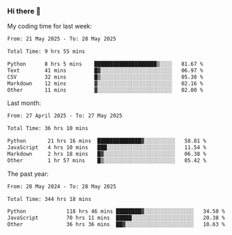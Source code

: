 ### Hi there 👋

My coding time for last week:

<!--START_SECTION:week-->

```txt
From: 21 May 2025 - To: 28 May 2025

Total Time: 9 hrs 55 mins

Python      8 hrs 5 mins    ████████████████████▒░░░░   81.67 %
Text        41 mins         █▓░░░░░░░░░░░░░░░░░░░░░░░   06.97 %
CSV         32 mins         █▒░░░░░░░░░░░░░░░░░░░░░░░   05.38 %
Markdown    12 mins         ▓░░░░░░░░░░░░░░░░░░░░░░░░   02.16 %
Other       11 mins         ▓░░░░░░░░░░░░░░░░░░░░░░░░   02.00 %
```

<!--END_SECTION:week-->

Last month:

<!--START_SECTION:month-->

```txt
From: 27 April 2025 - To: 27 May 2025

Total Time: 36 hrs 10 mins

Python       21 hrs 16 mins  ██████████████▓░░░░░░░░░░   58.81 %
JavaScript   4 hrs 10 mins   ███░░░░░░░░░░░░░░░░░░░░░░   11.54 %
Markdown     2 hrs 18 mins   █▓░░░░░░░░░░░░░░░░░░░░░░░   06.38 %
Other        1 hr 57 mins    █▒░░░░░░░░░░░░░░░░░░░░░░░   05.42 %
```

<!--END_SECTION:month-->

The past year:

<!--START_SECTION:year-->

```txt
From: 28 May 2024 - To: 28 May 2025

Total Time: 344 hrs 18 mins

Python             118 hrs 46 mins ████████▓░░░░░░░░░░░░░░░░   34.50 %
JavaScript         70 hrs 11 mins  █████░░░░░░░░░░░░░░░░░░░░   20.38 %
Other              36 hrs 36 mins  ██▓░░░░░░░░░░░░░░░░░░░░░░   10.63 %
```

<!--END_SECTION:year-->
